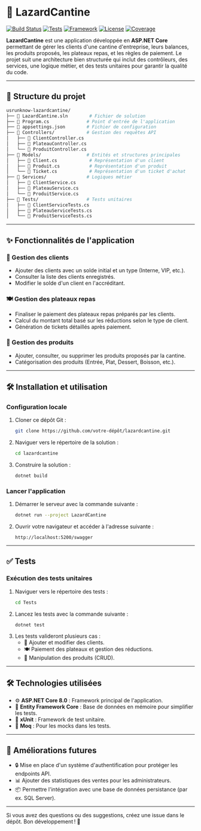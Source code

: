 # 🍴 LazardCantine

[![Build Status](https://img.shields.io/badge/build-passing-brightgreen)](https://github.com/votre-dépôt/lazardcantine/actions) 
[![Tests](https://img.shields.io/badge/tests-100%25-success)](https://github.com/votre-dépôt/lazardcantine/actions) 
[![Framework](https://img.shields.io/badge/ASP.NET%20Core-8.0-blue)](https://dotnet.microsoft.com/) 
[![License](https://img.shields.io/badge/license-MIT-green)](https://opensource.org/licenses/MIT) 
[![Coverage](https://img.shields.io/badge/coverage-90%25-yellowgreen)](https://github.com/votre-dépôt/lazardcantine/actions)

**LazardCantine** est une application développée en **ASP.NET Core** permettant de gérer les clients d'une cantine d'entreprise, leurs balances, les produits proposés, les plateaux repas, et les règles de paiement. Le projet suit une architecture bien structurée qui inclut des contrôleurs, des services, une logique métier, et des tests unitaires pour garantir la qualité du code.

---

## 📂 Structure du projet

```bash
usrunknow-lazardcantine/
├── 📄 LazardCantine.sln        # Fichier de solution
├── 📄 Program.cs              # Point d'entrée de l'application
├── 📄 appsettings.json        # Fichier de configuration
├── 📂 Controllers/            # Gestion des requêtes API
│   ├── 📄 ClientController.cs
│   ├── 📄 PlateauController.cs
│   └── 📄 ProduitController.cs
├── 📂 Models/                 # Entités et structures principales
│   ├── 📄 Client.cs            # Représentation d'un client
│   ├── 📄 Produit.cs           # Représentation d'un produit
│   └── 📄 Ticket.cs            # Représentation d'un ticket d'achat
├── 📂 Services/               # Logiques métier
│   ├── 📄 ClientService.cs     
│   ├── 📄 PlateauService.cs
│   └── 📄 ProduitService.cs
├── 📂 Tests/                  # Tests unitaires
│   ├── 📄 ClientServiceTests.cs
│   ├── 📄 PlateauServiceTests.cs
│   └── 📄 ProduitServiceTests.cs
```

---

## ✨ Fonctionnalités de l'application

### 👥 Gestion des clients
- Ajouter des clients avec un solde initial et un type (Interne, VIP, etc.).
- Consulter la liste des clients enregistrés.
- Modifier le solde d'un client en l'accréditant.

### 🍽 Gestion des plateaux repas
- Finaliser le paiement des plateaux repas préparés par les clients.
- Calcul du montant total basé sur les réductions selon le type de client.
- Génération de tickets détaillés après paiement.

### 🍎 Gestion des produits
- Ajouter, consulter, ou supprimer les produits proposés par la cantine.
- Catégorisation des produits (Entrée, Plat, Dessert, Boisson, etc.).

---

## 🛠 Installation et utilisation

### Configuration locale
1. Cloner ce dépôt Git :
   ```bash
   git clone https://github.com/votre-dépôt/lazardcantine.git
   ```
2. Naviguer vers le répertoire de la solution :
   ```bash
   cd lazardcantine
   ```
3. Construire la solution :
   ```bash
   dotnet build
   ```

### Lancer l'application
1. Démarrer le serveur avec la commande suivante :
   ```bash
   dotnet run --project LazardCantine
   ```
2. Ouvrir votre navigateur et accéder à l'adresse suivante :
   ```
   http://localhost:5200/swagger
   ```

---

## ✅ Tests

### Exécution des tests unitaires
1. Naviguer vers le répertoire des tests :
   ```bash
   cd Tests
   ```
2. Lancez les tests avec la commande suivante :
   ```bash
   dotnet test
   ```
3. Les tests valideront plusieurs cas :
   - 👤 Ajouter et modifier des clients.
   - 🍽 Paiement des plateaux et gestion des réductions.
   - 🍎 Manipulation des produits (CRUD).

---

## 🛠 Technologies utilisées

- ⚙️ **ASP.NET Core 8.0** : Framework principal de l'application.
- 🐘 **Entity Framework Core** : Base de données en mémoire pour simplifier les tests.
- 🧪 **xUnit** : Framework de test unitaire.
- 🤖 **Moq** : Pour les mocks dans les tests.

---

## 🚀 Améliorations futures

- 🔒 Mise en place d'un système d'authentification pour protéger les endpoints API.
- 📊 Ajouter des statistiques des ventes pour les administrateurs.
- 📦 Permettre l'intégration avec une base de données persistance (par ex. SQL Server).

---

Si vous avez des questions ou des suggestions, créez une issue dans le dépôt. Bon développement ! 🎉

